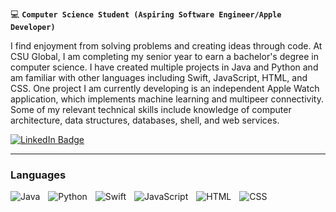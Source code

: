 :computer: **`Computer Science Student (Aspiring Software Engineer/Apple Developer)`**

I find enjoyment from solving problems and creating ideas through code. At CSU Global, I am completing my senior year to earn a bachelor's degree in computer science. I have created multiple projects in Java and Python and am familiar with other languages including Swift, JavaScript, HTML, and CSS. One project I am currently developing is an independent Apple Watch application, which implements machine learning and multipeer connectivity. Some of my relevant technical skills include knowledge of computer architecture, data structures, databases, shell, and web services.

  <p align="left">
    <a href="https://www.linkedin.com/in/jacob-kerames/">
      <img src="https://img.shields.io/badge/LinkedIn-blue?style=for-the-badge&logo=linkedin&logoColor=white" alt="LinkedIn Badge"/>
    </a>
  </p>

---

### Languages

  <picture>
    <img align="left" alt="Java" width="auto" style="padding-right:10px;" src="https://img.shields.io/badge/Java-ED8B00?style=for-the-badge&logo=java&logoColor=white"/>
  </picture>
  <picture>
    <img align="left" alt="Python" width="auto" style="padding-right:10px;" src="https://img.shields.io/badge/Python-3776AB?style=for-the-badge&logo=python&logoColor=white"/>
  </picture>
  <picture>
    <img align="left" alt="Swift" width="auto" style="padding-right:10px;" src="https://img.shields.io/badge/swift-F54A2A?style=for-the-badge&logo=swift&logoColor=white"/>
  </picture>
  <picture>
    <img align="left" alt="JavaScript" width="auto" style="padding-right:10px;" src="https://img.shields.io/badge/javascript-%23323330.svg?style=for-the-badge&logo=javascript&logoColor=%23F7DF1E"/>
  </picture>
  <picture>
    <img align="left" alt="HTML" width="auto" style="padding-right:10px;" src="https://img.shields.io/badge/html5-%23E34F26.svg?style=for-the-badge&logo=html5&logoColor=white"/>
  </picture>
  <picture>
    <img align="left" alt="CSS" width="auto" style="padding-right:10px;" src="https://img.shields.io/badge/css3-%231572B6.svg?style=for-the-badge&logo=css3&logoColor=white"/>
  </picture>
</br>
</br>
